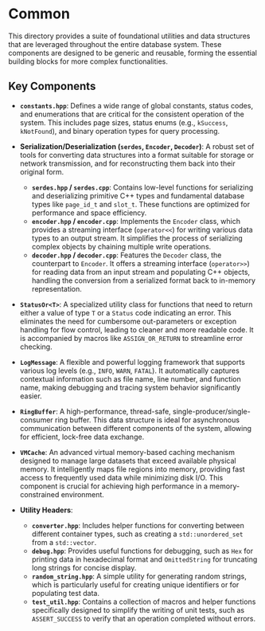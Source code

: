 # Common

This directory provides a suite of foundational utilities and data structures that are leveraged throughout the entire database system. These components are designed to be generic and reusable, forming the essential building blocks for more complex functionalities.

## Key Components

- **`constants.hpp`**: Defines a wide range of global constants, status codes, and enumerations that are critical for the consistent operation of the system. This includes page sizes, status enums (e.g., `kSuccess`, `kNotFound`), and binary operation types for query processing.

- **Serialization/Deserialization (`serdes`, `Encoder`, `Decoder`)**: A robust set of tools for converting data structures into a format suitable for storage or network transmission, and for reconstructing them back into their original form.
  - **`serdes.hpp` / `serdes.cpp`**: Contains low-level functions for serializing and deserializing primitive C++ types and fundamental database types like `page_id_t` and `slot_t`. These functions are optimized for performance and space efficiency.
  - **`encoder.hpp` / `encoder.cpp`**: Implements the `Encoder` class, which provides a streaming interface (`operator<<`) for writing various data types to an output stream. It simplifies the process of serializing complex objects by chaining multiple write operations.
  - **`decoder.hpp` / `decoder.cpp`**: Features the `Decoder` class, the counterpart to `Encoder`. It offers a streaming interface (`operator>>`) for reading data from an input stream and populating C++ objects, handling the conversion from a serialized format back to in-memory representation.

- **`StatusOr<T>`**: A specialized utility class for functions that need to return either a value of type `T` or a `Status` code indicating an error. This eliminates the need for cumbersome out-parameters or exception handling for flow control, leading to cleaner and more readable code. It is accompanied by macros like `ASSIGN_OR_RETURN` to streamline error checking.

- **`LogMessage`**: A flexible and powerful logging framework that supports various log levels (e.g., `INFO`, `WARN`, `FATAL`). It automatically captures contextual information such as file name, line number, and function name, making debugging and tracing system behavior significantly easier.

- **`RingBuffer`**: A high-performance, thread-safe, single-producer/single-consumer ring buffer. This data structure is ideal for asynchronous communication between different components of the system, allowing for efficient, lock-free data exchange.

- **`VMCache`**: An advanced virtual memory-based caching mechanism designed to manage large datasets that exceed available physical memory. It intelligently maps file regions into memory, providing fast access to frequently used data while minimizing disk I/O. This component is crucial for achieving high performance in a memory-constrained environment.

- **Utility Headers**:
  - **`converter.hpp`**: Includes helper functions for converting between different container types, such as creating a `std::unordered_set` from a `std::vector`.
  - **`debug.hpp`**: Provides useful functions for debugging, such as `Hex` for printing data in hexadecimal format and `OmittedString` for truncating long strings for concise display.
  - **`random_string.hpp`**: A simple utility for generating random strings, which is particularly useful for creating unique identifiers or for populating test data.
  - **`test_util.hpp`**: Contains a collection of macros and helper functions specifically designed to simplify the writing of unit tests, such as `ASSERT_SUCCESS` to verify that an operation completed without errors.